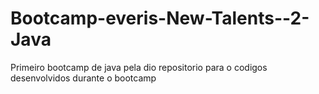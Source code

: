 # Bootcamp-everis-New-Talents--2-Java
Primeiro bootcamp de java pela dio
repositorio para o codigos desenvolvidos durante o bootcamp
